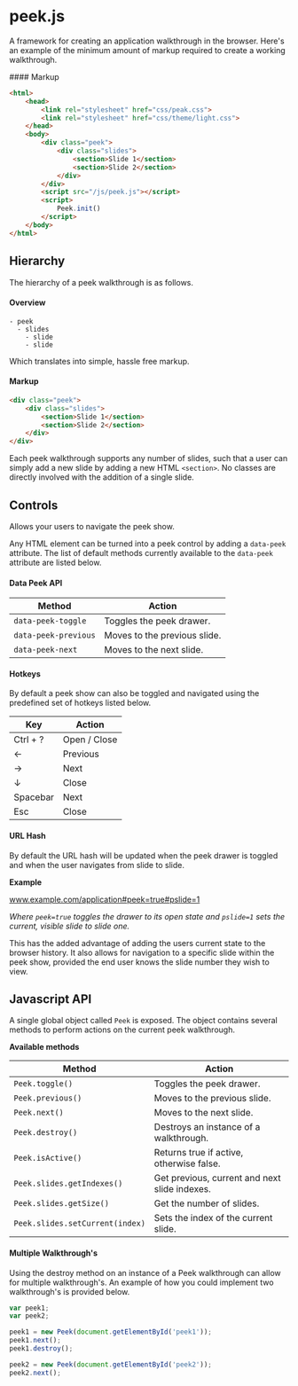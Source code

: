 

# peek.js

A framework for creating an application walkthrough in the browser. Here's an example of the minimum amount of markup required to create a working walkthrough.

#### Markup

```html
<html>
    <head>
        <link rel="stylesheet" href="css/peak.css">
        <link rel="stylesheet" href="css/theme/light.css">
    </head>
    <body>
        <div class="peek">
            <div class="slides">
                <section>Slide 1</section>
                <section>Slide 2</section>
            </div>
        </div>
        <script src="/js/peek.js"></script>
        <script>
            Peek.init()
        </script>
    </body>
</html>
```

## Hierarchy

The hierarchy of a peek walkthrough is as follows.

#### Overview
```
- peek
  - slides
    - slide
    - slide
```

Which translates into simple, hassle free markup.

#### Markup
```html
<div class="peek">
    <div class="slides">
        <section>Slide 1</section>
        <section>Slide 2</section>
    </div>
</div>
```

Each peek walkthrough supports any number of slides, such that a user can simply add a new slide by adding a new HTML `<section>`. No classes are directly involved with the addition of a single slide.

## Controls

Allows your users to navigate the peek show.

Any HTML element can be turned into a peek control by adding a `data-peek` attribute. The list of default methods currently available to the `data-peek` attribute are listed below.

#### Data Peek API

Method                | Action
---                   | ---
`data-peek-toggle `   | Toggles the peek drawer.
`data-peek-previous`  | Moves to the previous slide.
`data-peek-next `     | Moves to the next slide.

#### Hotkeys

By default a peek show can also be toggled and navigated using the predefined set of hotkeys listed below.

Key       | Action
---       | ---
Ctrl + ?  | Open / Close
&larr;    | Previous
&rarr;    | Next
&darr;    | Close
Spacebar  | Next
Esc       | Close

#### URL Hash

By default the URL hash will be updated when the peek drawer is toggled and when the user navigates from slide to slide.

**Example**

www.example.com/application#peek=true#pslide=1

*Where `peek=true` toggles the drawer to its open state and `pslide=1` sets the current, visible slide to slide one.*

This has the added advantage of adding the users current state to the browser history. It also allows for navigation to a specific slide within the peek show, provided the end user knows the slide number they wish to view.


## Javascript API

A single global object called `Peek` is exposed. The object contains several methods to perform actions on the current peek walkthrough.

**Available methods**

Method                | Action
---                   | ---
`Peek.toggle()`       | Toggles the peek drawer.
`Peek.previous()`     | Moves to the previous slide.
`Peek.next()`         | Moves to the next slide.
`Peek.destroy()`      | Destroys an instance of a walkthrough.
`Peek.isActive()`     | Returns true if active, otherwise false.
`Peek.slides.getIndexes()` | Get previous, current and next slide indexes.
`Peek.slides.getSize()` | Get the number of slides.
`Peek.slides.setCurrent(index)` | Sets the index of the current slide.

#### Multiple Walkthrough's

Using the destroy method on an instance of a Peek walkthrough can allow for multiple walkthrough's. An example of how you could implement two walkthrough's is provided below.

```javascript
var peek1;
var peek2;

peek1 = new Peek(document.getElementById('peek1'));
peek1.next();
peek1.destroy();

peek2 = new Peek(document.getElementById('peek2'));
peek2.next();
```
